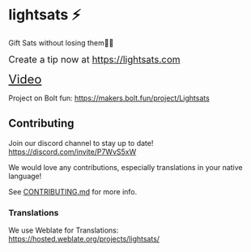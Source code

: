 # lightsats ⚡

Gift Sats without losing them✌🏼

<font size="4">Create a tip now at https://lightsats.com</font>

<font size="5">[Video](https://www.youtube.com/watch?v=hX58ynrSNW8&feature=youtu.be)</font>

Project on Bolt fun: https://makers.bolt.fun/project/Lightsats

## Contributing

Join our discord channel to stay up to date! https://discord.com/invite/P7WvS5xW

We would love any contributions, especially translations in your native language!

See [CONTRIBUTING.md](CONTRIBUTING.md) for more info.

### Translations

We use Weblate for Translations: https://hosted.weblate.org/projects/lightsats/
